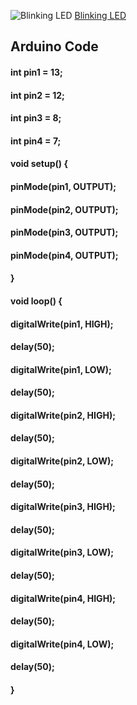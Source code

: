 ![Blinking LED](CIM-642/homework/week2/images/blinker.jpg)
[Blinking LED](https://youtu.be/tvdK52dYK7k)

## Arduino Code

#### int pin1 = 13;
#### int pin2 = 12;
#### int pin3 = 8;
#### int pin4 = 7;


#### void setup() {

####  pinMode(pin1, OUTPUT);
####  pinMode(pin2, OUTPUT);
####  pinMode(pin3, OUTPUT);
####  pinMode(pin4, OUTPUT);
#### }

#### void loop() {

####  digitalWrite(pin1, HIGH);
####  delay(50);
####  digitalWrite(pin1, LOW);
####  delay(50);

####  digitalWrite(pin2, HIGH);
####  delay(50);
####  digitalWrite(pin2, LOW);
####  delay(50);

####  digitalWrite(pin3, HIGH);
####  delay(50);
####  digitalWrite(pin3, LOW);
####  delay(50);

####  digitalWrite(pin4, HIGH);
####  delay(50);
####  digitalWrite(pin4, LOW);
####  delay(50);
#### }
